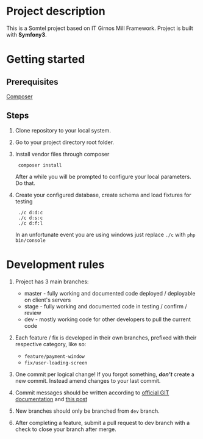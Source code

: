 # Project description #

This is a Somtel project based on IT Girnos Mill Framework. Project is built with **Symfony3**.

# Getting started #

## Prerequisites ##

[Composer](https://getcomposer.org/)

## Steps ##

1. Clone repository to your local system.

2. Go to your project directory root folder.
        
3. Install vendor files through composer

        composer install
        
    After a while you will be prompted to configure your local parameters. Do that.

4. Create your configured database, create schema and load fixtures for testing

        ./c d:d:c
        ./c d:s:c
        ./c d:f:l
        
    In an unfortunate event you are using windows just replace `./c` with `php bin/console`

# Development rules #

1. Project has 3 main branches:

    * master - fully working and documented code deployed / deployable on client's servers
    * stage - fully working and documented code in testing / confirm / review
    * dev - mostly working code for other developers to pull the current code

2. Each feature / fix is developed in their own branches, prefixed with their respective category, like so:
    
    * `feature/payment-window`
    * `fix/user-loading-screen`
    
3. One commit per logical change! If you forgot something, ***don't*** create a new commit. Instead amend changes to your last commit.

4. Commit messages should be written according to [official GIT documentation](https://git-scm.com/book/ch5-2.html) and [this post](http://chris.beams.io/posts/git-commit/)
    
5. New branches should only be branched from `dev` branch. 

6. After completing a feature, submit a pull request to dev branch with a check to close your branch after merge.